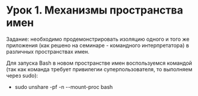 # Урок 1. Механизмы пространства имен
Задание: необходимо продемонстрировать изоляцию одного и того же приложения (как решено на семинаре - командного интерпретатора) в различных пространствах имен.

Для запуска Bash в новом пространстве имен воспользуемся командой (так как команда требует привилегии суперпользователя, то выполняем через sudo):
- sudo unshare -pf -n --mount-proc bash


